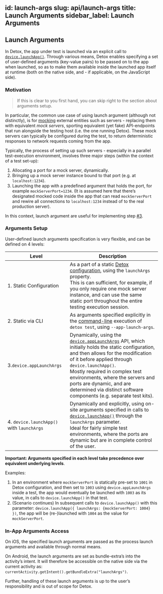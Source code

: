 id: launch-args
slug: api/launch-args
title: Launch Arguments
sidebar_label: Launch Arguments
---

## Launch Arguments

In Detox, the app under test is launched via an explicit call to [`device.launchApp()`](APIRef.DeviceObjectAPI.md). Through various means, Detox enables specifying a set of user-defined arguments (key-value pairs) to be passed on to the app when launched, so as to make them available inside the launched app itself at runtime (both on the native side, and - if applicable, on the JavaScript side).

### Motivation

> If this is clear to you first hand, you can skip right to the section about arguments setup.

In particular, the common use case of using launch argument (although not distinctly), is for [mocking](Guide.Mocking.md) external entities such as servers - replacing them with equivalent _mock servers_, sporting equivalent (yet fake) API-endpoints that run alongside the testing host (i.e. the one running Detox). These mock servers can typically be configured during the test, to return deterministic responses to network requests coming from the app.

Typically, the process of setting up such servers - especially in a parallel test-execution environment, involves three major steps (within the context of a test set-up):

1. Allocating a port for a mock server, dynamically.
1. Bringing up a mock server instance bound to that port (e.g. at `localhost:1234`).
1. Launching the app with a predefined argument that holds the port, for example `mockServerPort=1234`.
   (It is assumed here that there’s designated mocked code inside the app that can read `mockServerPort` and rewire all connections to `localhost:1234` instead of to the real production server).

In this context, launch argument are useful for implementing step [#3](https://github.com/wix/Detox/issues/3).

### Arguments Setup

User-defined launch arguments specification is very flexible, and can be defined on 4 levels:

| Level                                     | Description                                                                                                                                                                                                                                                                                                                                                                                                           |
| ----------------------------------------- | --------------------------------------------------------------------------------------------------------------------------------------------------------------------------------------------------------------------------------------------------------------------------------------------------------------------------------------------------------------------------------------------------------------------- |
| 1. Static Configuration                   | As a part of a static [Detox configuration](config/overview.md), using the `launchArgs` property.<br />This is can sufficient, for example, if you only require one mock server instance, and can use the same static port throughout the entire testing execution session.                                                                                                                                      |
| 2. Static via CLI                         | As arguments specified explicitly in the [command-line](APIRef.DetoxCLI.md) execution of `detox test`, using `--app-launch-args`.                                                                                                                                                                                                                                                                                     |
| 3.`device.appLaunchArgs`                  | Dynamically, using the [`device.appLaunchArgs`](APIRef.DeviceObjectAPI.md#deviceapplaunchargs) API, which initially holds the static configuration, and then allows for the modification of it before applied through `device.launchApp()`.<br/>Mostly required in complex test environments, where the servers and ports are dynamic, and are determined via distinct software components (e.g. separate test kits). |
| 4. `device.launchApp()` with `launchArgs` | Dynamically and explicitly, using on-site arguments specified in calls to [`device.launchApp()`](APIRef.DeviceObjectAPI.md#devicelaunchappparams) through the `launchArgs` parameter.<br />Ideal for fairly simple test environments, where the ports are dynamic but are in complete control of the user.                                                                                                            |

**Important: Arguments specified in each level take precedence over equivalent underlying levels**.

Examples:

1. In an environment where `mockServerPort` is statically pre-set to `1001` in Detox configuration, and then set to `1003` using `device.appLaunchArgs` inside a test, the app would eventually be launched with `1003` as its value, in calls to `device.launchApp()` in that test.
1. (Scenario continues) In subsequent calls to `device.launchApp()` with this parameter: `device.launchApp({ launchArgs: {mockServerPort: 1004} })`, the app will be (re-)launched with `1004` as the value for `mockServerPort`.

### In-App Arguments Access

On iOS, the specified launch arguments are passed as the process launch arguments and available through normal means.

On Android, the launch arguments are set as bundle-extra’s into the activity’s intent. It will therefore be accessible on the native side via the current activity as: `currentActivity.getIntent().getBundleExtra("launchArgs")`.

Further, handling of these launch arguments is up to the user’s responsibility and is out of scope for Detox.
